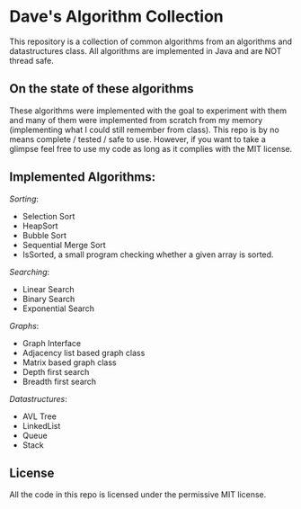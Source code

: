 # Dave's Algorithm Collection

This repository is a collection of common algorithms from an algorithms and datastructures class.
All algorithms are implemented in Java and are NOT thread safe.

## On the state of these algorithms
These algorithms were implemented with the goal to experiment with them and many of them were implemented from scratch from my memory (implementing what I could still remember from class). This repo is by no means complete / tested / safe to use. However, if you want to take a glimpse feel free to use my code as long as it complies with the MIT license.


## Implemented Algorithms:
*Sorting*:
- Selection Sort
- HeapSort
- Bubble Sort
- Sequential Merge Sort
- IsSorted, a small program checking whether a given array is sorted.

*Searching*:
- Linear Search
- Binary Search
- Exponential Search

*Graphs*:
 - Graph Interface
 - Adjacency list based graph class
 - Matrix based graph class
 - Depth first search
 - Breadth first search
 
 
 *Datastructures*:
 - AVL Tree
 - LinkedList
 - Queue
 - Stack

## License
All the code in this repo is licensed under the permissive MIT license.
